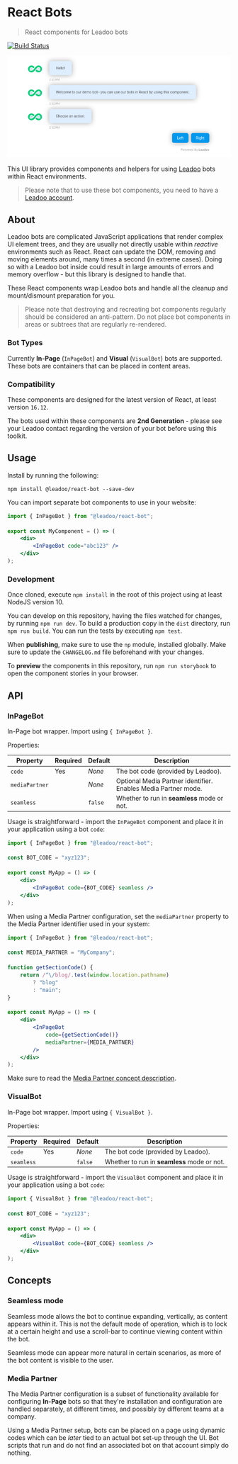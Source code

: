 # React Bots
> React components for Leadoo bots

[![Build Status](https://travis-ci.org/LeadooMT/react-bot.svg?branch=master)](https://travis-ci.org/LeadooMT/react-bot)

![Leadoo In-Page bot demo](demo.png)

This UI library provides components and helpers for using [Leadoo](https://leadoo.com/) bots within React environments.

> Please note that to use these bot components, you need to have a [Leadoo account](https://leadoo.com/get-leadoo/).

## About

Leadoo bots are complicated JavaScript applications that render complex UI element trees, and they are usually not directly usable within _reactive_ environments such as React. React can update the DOM, removing and moving elements around, many times a second (in extreme cases). Doing so with a Leadoo bot inside could result in large amounts of errors and memory overflow - but this library is designed to handle that.

These React components wrap Leadoo bots and handle all the cleanup and mount/dismount preparation for you.

> Please note that destroying and recreating bot components regularly should be considered an anti-pattern. Do not place bot components in areas or subtrees that are regularly re-rendered.

### Bot Types

Currently **In-Page** (`InPageBot`) and **Visual** (`VisualBot`) bots are supported. These bots are containers that can be placed in content areas.

### Compatibility

These components are designed for the latest version of React, at least version `16.12`.

The bots used within these components are **2nd Generation** - please see your Leadoo contact regarding the version of your bot before using this toolkit.

## Usage

Install by running the following:

```shell
npm install @leadoo/react-bot --save-dev
```

You can import separate bot components to use in your website:

```jsx
import { InPageBot } from "@leadoo/react-bot";

export const MyComponent = () => (
    <div>
        <InPageBot code="abc123" />
    </div>
);
```

### Development

Once cloned, execute `npm install` in the root of this project using at least NodeJS version 10.

You can develop on this repository, having the files watched for changes, by running `npm run dev`. To build a production copy in the `dist` directory, run `npm run build`. You can run the tests by executing `npm test`.

When **publishing**, make sure to use the `np` module, installed globally. Make sure to update the `CHANGELOG.md` file beforehand with your changes.

To **preview** the components in this repository, run `npm run storybook` to open the component stories in your browser.

## API

### InPageBot

In-Page bot wrapper. Import using `{ InPageBot }`.

Properties:

| Property          | Required  | Default   | Description                           |
|-------------------|-----------|-----------|---------------------------------------|
| `code`            | Yes       | _None_    | The bot code (provided by Leadoo).    |
| `mediaPartner`    |           | _None_    | Optional Media Partner identifier. Enables Media Partner mode. |
| `seamless`        |           | `false`   | Whether to run in **seamless** mode or not. |

Usage is straightforward - import the `InPageBot` component and place it in your application using a bot `code`:

```jsx
import { InPageBot } from "@leadoo/react-bot";

const BOT_CODE = "xyz123";

export const MyApp = () => (
    <div>
        <InPageBot code={BOT_CODE} seamless />
    </div>
);
```

When using a Media Partner configuration, set the `mediaPartner` property to the Media Partner identifier used in your system:

```jsx
import { InPageBot } from "@leadoo/react-bot";

const MEDIA_PARTNER = "MyCompany";

function getSectionCode() {
    return /^\/blog/.test(window.location.pathname)
        ? "blog"
        : "main";
}

export const MyApp = () => (
    <div>
        <InPageBot
            code={getSectionCode()}
            mediaPartner={MEDIA_PARTNER}
        />
    </div>
);
```

Make sure to read the [Media Partner concept description](#media-partner).

### VisualBot

In-Page bot wrapper. Import using `{ VisualBot }`.

Properties:

| Property          | Required  | Default   | Description                           |
|-------------------|-----------|-----------|---------------------------------------|
| `code`            | Yes       | _None_    | The bot code (provided by Leadoo).    |
| `seamless`        |           | `false`   | Whether to run in **seamless** mode or not. |

Usage is straightforward - import the `VisualBot` component and place it in your application using a bot `code`:

```jsx
import { VisualBot } from "@leadoo/react-bot";

const BOT_CODE = "xyz123";

export const MyApp = () => (
    <div>
        <VisualBot code={BOT_CODE} seamless />
    </div>
);
```

## Concepts

### Seamless mode

Seamless mode allows the bot to continue expanding, vertically, as content appears within it. This is not the default mode of operation, which is to lock at a certain height and use a scroll-bar to continue viewing content within the bot.

Seamless mode can appear more natural in certain scenarios, as more of the bot content is visible to the user.

### Media Partner

The Media Partner configuration is a subset of functionality available for configuring **In-Page** bots so that they're installation and configuration are handled separately, at different times, and possibly by different teams at a company.

Using a Media Partner setup, bots can be placed on a page using dynamic codes which can be _later_ tied to an actual bot set-up through the UI. Bot scripts that run and do not find an associated bot on that account simply do nothing.
